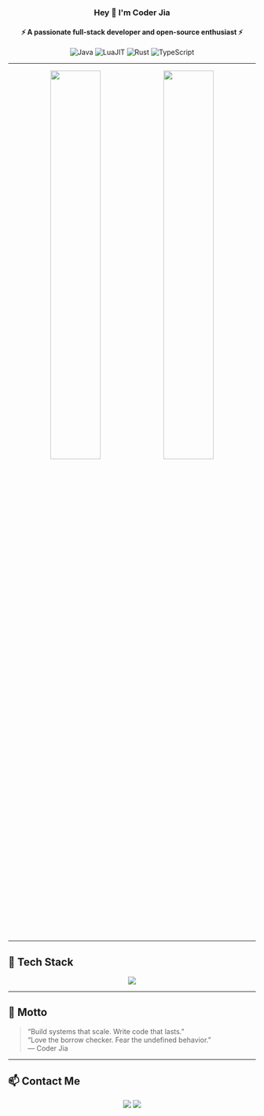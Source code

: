 <h3 align="center">Hey 👋 I'm Coder Jia</h1>
<h4 align="center">⚡ A passionate full-stack developer and open-source enthusiast ⚡</h3>
<p align="center">
<p align="center">
  <img alt="Java" src="https://img.shields.io/badge/Java-ED8B00?style=for-the-badge&logo=openjdk&logoColor=white" />
  <img alt="LuaJIT" src="https://img.shields.io/badge/LuaJIT-000080?style=for-the-badge&logo=lua&logoColor=white" />
  <img alt="Rust" src="https://img.shields.io/badge/Rust-000000?style=for-the-badge&logo=rust&logoColor=white" />
  <img alt="TypeScript" src="https://img.shields.io/badge/TypeScript-3178C6?style=for-the-badge&logo=typescript&logoColor=white" />
</p>
</p>

---

<p align="center">
  <img width="45%" src="https://github-readme-stats.vercel.app/api/top-langs/?username=cj2a7t&layout=compact&langs_count=6&theme=tokyonight&hide_border=true&count_private=true" />
  <img width="45%" src="https://github-readme-stats.vercel.app/api?username=cj2a7t&show_icons=true&theme=tokyonight&hide_border=true&count_private=true" />
</p>

---

## 🔧 Tech Stack

<p align="center">
  <img src="https://skillicons.dev/icons?i=rust,lua,ts,react,nextjs,docker,kubernetes,nginx,linux" />
</p>

---

## 🧭 Motto

> “Build systems that scale. Write code that lasts.”  
> “Love the borrow checker. Fear the undefined behavior.”  
> — Coder Jia

---

## 📫 Contact Me

<p align="center">
  <a href="mailto:your@email.com"><img src="https://img.shields.io/badge/Email-D14836?style=flat-square&logo=gmail&logoColor=white" /></a>
  <a href="https://github.com/cj2a7t"><img src="https://img.shields.io/badge/GitHub-181717?style=flat-square&logo=github&logoColor=white" /></a>
</p>
